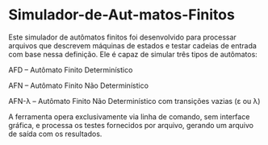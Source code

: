 # Simulador-de-Aut-matos-Finitos

Este simulador de autômatos finitos foi desenvolvido para processar arquivos que descrevem máquinas de estados e testar cadeias de entrada com base nessa definição. Ele é capaz de simular três tipos de autômatos:

AFD – Autômato Finito Determinístico

AFN – Autômato Finito Não Determinístico

AFN-λ – Autômato Finito Não Determinístico com transições vazias (ε ou λ)

A ferramenta opera exclusivamente via linha de comando, sem interface gráfica, e processa os testes fornecidos por arquivo, gerando um arquivo de saída com os resultados.

